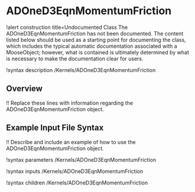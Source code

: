 # ADOneD3EqnMomentumFriction

!alert construction title=Undocumented Class
The ADOneD3EqnMomentumFriction has not been documented. The content listed below should be used as a starting point for
documenting the class, which includes the typical automatic documentation associated with a
MooseObject; however, what is contained is ultimately determined by what is necessary to make the
documentation clear for users.

!syntax description /Kernels/ADOneD3EqnMomentumFriction

## Overview

!! Replace these lines with information regarding the ADOneD3EqnMomentumFriction object.

## Example Input File Syntax

!! Describe and include an example of how to use the ADOneD3EqnMomentumFriction object.

!syntax parameters /Kernels/ADOneD3EqnMomentumFriction

!syntax inputs /Kernels/ADOneD3EqnMomentumFriction

!syntax children /Kernels/ADOneD3EqnMomentumFriction
